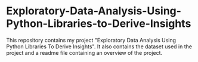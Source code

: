 # Exploratory-Data-Analysis-Using-Python-Libraries-to-Derive-Insights
This repository contains my project "Exploratory Data Analysis Using Python Libraries To Derive Insights". It also contains the dataset used in the project and a readme file containing an overview of the project.
